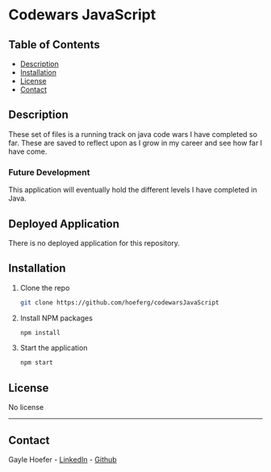 # Codewars JavaScript

## Table of Contents  
* [Description](##Description)  
* [Installation](##Installation)  
* [License](##License)  
* [Contact](##Contact)  

## Description

These set of files is a running track on java code wars I have completed so far. These are saved to reflect upon as I grow in my career and see how far I have come.

### Future Development

This application will eventually hold the different levels I have completed in Java.

## Deployed Application

There is no deployed application for this repository. 

## Installation

1. Clone the repo
   ```sh
   git clone https://github.com/hoeferg/codewarsJavaScript
   ```
2. Install NPM packages
   ```sh
   npm install
   ```
3. Start the application
   ```sh
   npm start


## License

No license

---

## Contact
Gayle Hoefer - [LinkedIn](https://www.linkedin.com/in/gayle-hoefer-61a2a3124/) - [Github](https://github.com/hoeferg)
